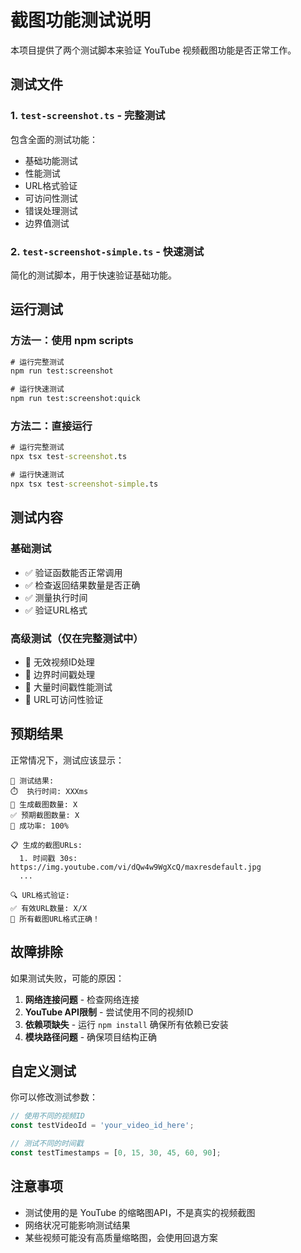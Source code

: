 # 截图功能测试说明

本项目提供了两个测试脚本来验证 YouTube 视频截图功能是否正常工作。

## 测试文件

### 1. `test-screenshot.ts` - 完整测试
包含全面的测试功能：
- 基础功能测试
- 性能测试
- URL格式验证
- 可访问性测试
- 错误处理测试
- 边界值测试

### 2. `test-screenshot-simple.ts` - 快速测试
简化的测试脚本，用于快速验证基础功能。

## 运行测试

### 方法一：使用 npm scripts
```cmd
# 运行完整测试
npm run test:screenshot

# 运行快速测试
npm run test:screenshot:quick
```

### 方法二：直接运行
```cmd
# 运行完整测试
npx tsx test-screenshot.ts

# 运行快速测试
npx tsx test-screenshot-simple.ts
```

## 测试内容

### 基础测试
- ✅ 验证函数能否正常调用
- ✅ 检查返回结果数量是否正确
- ✅ 测量执行时间
- ✅ 验证URL格式

### 高级测试（仅在完整测试中）
- 🧪 无效视频ID处理
- 🧪 边界时间戳处理 
- 🧪 大量时间戳性能测试
- 🧪 URL可访问性验证

## 预期结果

正常情况下，测试应该显示：
```
🎉 测试结果:
⏱️  执行时间: XXXms
📸 生成截图数量: X
✅ 预期截图数量: X
🎯 成功率: 100%

📋 生成的截图URLs:
  1. 时间戳 30s: https://img.youtube.com/vi/dQw4w9WgXcQ/maxresdefault.jpg
  ...

🔍 URL格式验证:
✅ 有效URL数量: X/X
🎊 所有截图URL格式正确！
```

## 故障排除

如果测试失败，可能的原因：
1. **网络连接问题** - 检查网络连接
2. **YouTube API限制** - 尝试使用不同的视频ID
3. **依赖项缺失** - 运行 `npm install` 确保所有依赖已安装
4. **模块路径问题** - 确保项目结构正确

## 自定义测试

你可以修改测试参数：

```typescript
// 使用不同的视频ID
const testVideoId = 'your_video_id_here';

// 测试不同的时间戳
const testTimestamps = [0, 15, 30, 45, 60, 90];
```

## 注意事项

- 测试使用的是 YouTube 的缩略图API，不是真实的视频截图
- 网络状况可能影响测试结果
- 某些视频可能没有高质量缩略图，会使用回退方案
